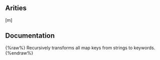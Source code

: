 ## Arities
[m]

## Documentation
{%raw%}
Recursively transforms all map keys from strings to keywords.
{%endraw%}
